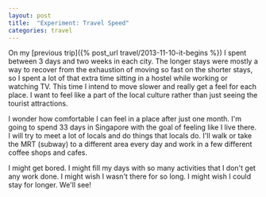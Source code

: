 ```yaml
---
layout: post
title:  "Experiment: Travel Speed"
categories: travel
---
```


On my  [previous trip]({% post_url travel/2013-11-10-it-begins %}) I spent between 3 days and two weeks in each city. The longer stays were mostly a way to recover from the exhaustion of moving so fast on the shorter stays, so I spent a lot of that extra time sitting in a hostel while working or watching TV. This time I intend to move slower and really get a feel for each place. I want to feel like a part of the local culture rather than just seeing the tourist attractions.

I wonder how comfortable I can feel in a place after just one month. I'm going to spend 33 days in Singapore with the goal of feeling like I live there. I will try to meet a lot of locals and do things that locals do. I'll walk or take the MRT (subway) to a different area every day and work in a few different coffee shops and cafes.

I might get bored. I might fill my days with so many activities that I don't get any work done. I might wish I wasn't there for so long. I might wish I could stay for longer. We'll see!